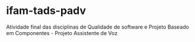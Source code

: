# ifam-tads-padv
Atividade final das disciplinas de Qualidade de software e Projeto Baseado em Componentes - Projeto Assistente de Voz
